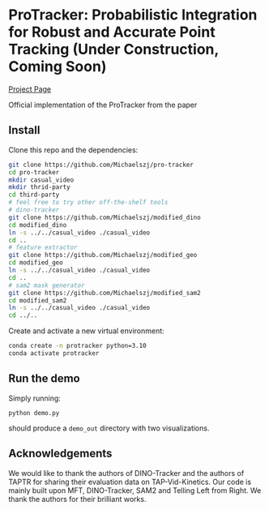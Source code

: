 
# ProTracker: Probabilistic Integration for Robust and Accurate Point Tracking (Under Construction, Coming Soon)

[Project Page](https://https://michaelszj.github.io/protracker)

Official implementation of the ProTracker from the paper


## Install

Clone this repo and the dependencies:
```bash
git clone https://github.com/Michaelszj/pro-tracker
cd pro-tracker
mkdir casual_video
mkdir thrid-party
cd third-party
# feel free to try other off-the-shelf tools
# dino-tracker
git clone https://github.com/Michaelszj/modified_dino
cd modified_dino
ln -s ../../casual_video ./casual_video
cd ..
# feature extractor
git clone https://github.com/Michaelszj/modified_geo
cd modified_geo
ln -s ../../casual_video ./casual_video
cd ..
# sam2 mask generator
git clone https://github.com/Michaelszj/modified_sam2
cd modified_sam2
ln -s ../../casual_video ./casual_video
cd ../..

```

Create and activate a new virtual environment:

```bash
conda create -n protracker python=3.10
conda activate protracker
```

    


## Run the demo

Simply running:

    python demo.py

should produce a `demo_out` directory with two visualizations.



## Acknowledgements

We would like to thank the authors of DINO-Tracker and the authors of TAPTR for sharing their evaluation data on TAP-Vid-Kinetics. Our code is mainly built upon MFT,  DINO-Tracker, SAM2 and Telling Left from Right. We thank the authors for their brilliant works.

